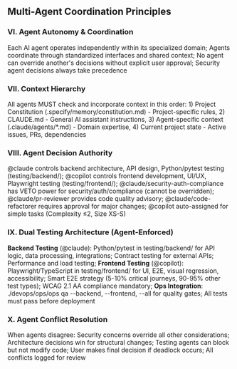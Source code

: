 ## Multi-Agent Coordination Principles
<!-- Added by Multi-Agent Framework -->

### VI. Agent Autonomy & Coordination
Each AI agent operates independently within its specialized domain; Agents coordinate through standardized interfaces and shared context; No agent can override another's decisions without explicit user approval; Security agent decisions always take precedence

### VII. Context Hierarchy
All agents MUST check and incorporate context in this order: 1) Project Constitution (.specify/memory/constitution.md) - Project-specific rules, 2) CLAUDE.md - General AI assistant instructions, 3) Agent-specific context (.claude/agents/*.md) - Domain expertise, 4) Current project state - Active issues, PRs, dependencies

### VIII. Agent Decision Authority
@claude controls backend architecture, API design, Python/pytest testing (testing/backend/); @copilot controls frontend development, UI/UX, Playwright testing (testing/frontend/); @claude/security-auth-compliance has VETO power for security/auth/compliance (cannot be overridden); @claude/pr-reviewer provides code quality advisory; @claude/code-refactorer requires approval for major changes; @copilot auto-assigned for simple tasks (Complexity ≤2, Size XS-S)

### IX. Dual Testing Architecture (Agent-Enforced)
**Backend Testing** (@claude): Python/pytest in testing/backend/ for API logic, data processing, integrations; Contract testing for external APIs; Performance and load testing; **Frontend Testing** (@copilot): Playwright/TypeScript in testing/frontend/ for UI, E2E, visual regression, accessibility; Smart E2E strategy (5-10% critical journeys, 90-95% other test types); WCAG 2.1 AA compliance mandatory; **Ops Integration**: ./devops/ops/ops qa --backend, --frontend, --all for quality gates; All tests must pass before deployment

### X. Agent Conflict Resolution
When agents disagree: Security concerns override all other considerations; Architecture decisions win for structural changes; Testing agents can block but not modify code; User makes final decision if deadlock occurs; All conflicts logged for review